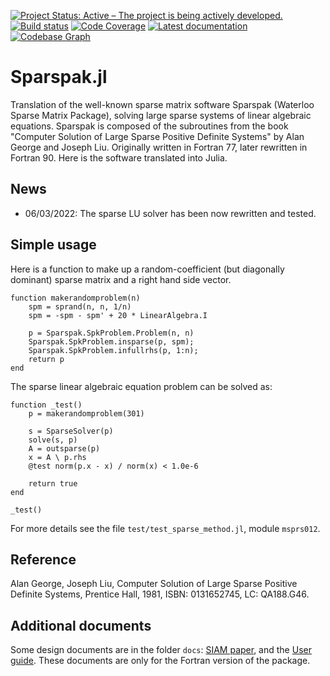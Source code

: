 [![Project Status: Active – The project is being actively developed.](http://www.repostatus.org/badges/latest/active.svg)](http://www.repostatus.org/#active)
[![Build status](https://github.com/PetrKryslUCSD/Sparspak.jl/workflows/CI/badge.svg)](https://github.com/PetrKryslUCSD/Sparspak.jl/actions)
[![Code Coverage](https://codecov.io/gh/PetrKryslUCSD/FinEtools.jl/branch/master/graph/badge.svg)](https://app.codecov.io/gh/PetrKryslUCSD/Sparspak.jl)
[![Latest documentation](https://img.shields.io/badge/docs-latest-blue.svg)](https://petrkryslucsd.github.io/Sparspak.jl/latest)
[![Codebase Graph](https://img.shields.io/badge/Codebase-graph-green.svg)](https://octo-repo-visualization.vercel.app/?repo=PetrKryslUCSD/Sparspak.jl)

# Sparspak.jl

Translation of the well-known sparse matrix software Sparspak (Waterloo Sparse Matrix Package), solving
large sparse systems of linear algebraic equations. Sparspak is composed of the
subroutines from the book "Computer Solution of Large Sparse Positive Definite
Systems" by Alan George and Joseph Liu. Originally written in Fortran 77, later
rewritten in Fortran 90. Here is the software translated into Julia.

## News

- 06/03/2022: The sparse LU solver has been now rewritten and tested.

## Simple usage

Here is a function to make up a random-coefficient (but diagonally dominant) sparse matrix and a right hand side vector.
```
function makerandomproblem(n)
    spm = sprand(n, n, 1/n)
    spm = -spm - spm' + 20 * LinearAlgebra.I
    
    p = Sparspak.SpkProblem.Problem(n, n)
    Sparspak.SpkProblem.insparse(p, spm);
    Sparspak.SpkProblem.infullrhs(p, 1:n);
    return p
end
```
The sparse linear algebraic equation problem can be solved as:
```
function _test()
    p = makerandomproblem(301)
    
    s = SparseSolver(p)
    solve(s, p)
    A = outsparse(p)
    x = A \ p.rhs
    @test norm(p.x - x) / norm(x) < 1.0e-6

    return true
end

_test()
```
For more details see the file `test/test_sparse_method.jl`, module `msprs012`.

## Reference

Alan George, Joseph Liu,
Computer Solution of Large Sparse Positive Definite Systems,
Prentice Hall, 1981,
ISBN: 0131652745,
LC: QA188.G46.

## Additional documents

Some design documents are in the folder `docs`: 
[SIAM paper](docs/Object_Oriented_interface_to_Sparspak.pdf), and the [User guide](docs/guide.pdf). These documents are only for
the Fortran version of the package.
